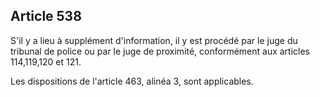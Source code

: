 Article 538
----
S'il y a lieu à supplément d'information, il y est procédé par le juge du
tribunal de police ou par le juge de proximité, conformément aux articles
114,119,120 et 121.

Les dispositions de l'article 463, alinéa 3, sont applicables.
